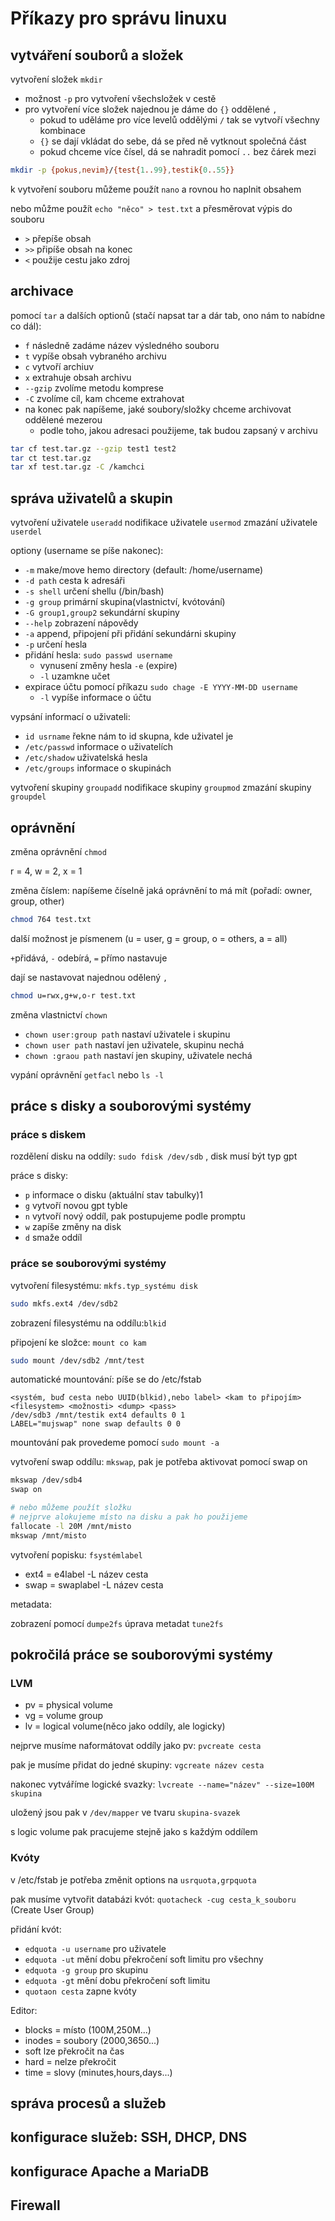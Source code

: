 # Příkazy pro správu linuxu

## vytváření souborů a složek

vytvoření složek `mkdir`

- možnost `-p` pro vytvoření všechsložek v cestě
- pro vytvoření více složek najednou je dáme do `{}` oddělené `,`
  - pokud to uděláme pro více levelů oddělými `/` tak se vytvoří všechny kombinace
  - `{}` se dají vkládat do sebe, dá se před ně vytknout společná část
  - pokud chceme více čísel, dá se nahradit pomocí `..` bez čárek mezi
```bash
mkdir -p {pokus,nevim}/{test{1..99},testik{0..55}}
```

k vytvoření souboru můžeme použít `nano` a rovnou ho naplnit obsahem

nebo můžme použít `echo "něco" > test.txt` a přesměrovat výpis do souboru

- `>` přepíše obsah
- `>>` připíše obsah na konec
- `<` použije cestu jako zdroj

## archivace

pomocí `tar` a dalších optionů (stačí napsat tar a dár tab, ono nám to nabídne co dál):

- `f` následně zadáme název výsledného souboru
- `t` vypíše obsah vybraného archivu
- `c` vytvoří archiuv
- `x` extrahuje obsah archivu
- `--gzip` zvolíme metodu komprese
- `-C` zvolíme cíl, kam chceme extrahovat
- na konec pak napíšeme, jaké soubory/složky chceme archivovat oddělené mezerou
  - podle toho, jakou adresaci použijeme, tak budou zapsaný v archivu

```bash
tar cf test.tar.gz --gzip test1 test2
tar ct test.tar.gz
tar xf test.tar.gz -C /kamchci
```

## správa uživatelů a skupin

vytvoření uživatele `useradd`
nodifikace uživatele `usermod`
zmazání uživatele `userdel`

optiony (username se píše nakonec):

- `-m` make/move hemo directory (default: /home/username)
- `-d path` cesta k adresáři
- `-s shell` určení shellu (/bin/bash)
- `-g group` primární skupina(vlastnictví, kvótování)
- `-G group1,group2` sekundární skupiny
- `--help` zobrazení nápovědy
- `-a` append, připojení při přidání sekundárni skupiny
- `-p` určení hesla
- přidání hesla: `sudo passwd username`
  - vynusení změny hesla `-e` (expire)
  - `-l` uzamkne učet
- expirace účtu pomocí příkazu `sudo chage -E YYYY-MM-DD username`
  - `-l` vypíše informace o účtu

vypsání informací o uživateli:

- `id usrname` řekne nám to id skupna, kde uživatel je
- `/etc/passwd` informace o uživatelích
- `/etc/shadow` uživatelská hesla
- `/etc/groups` informace o skupinách

vytvoření skupiny `groupadd`
nodifikace skupiny `groupmod`
zmazání skupiny `groupdel`

## oprávnění

změna oprávnění `chmod`

r = 4, w = 2, x = 1

změna číslem: napíšeme číselně jaká oprávnění to má mít (pořadí: owner, group, other)

```bash
chmod 764 test.txt
```

další možnost je písmenem (u = user, g = group, o = others, a = all)

`+`přidává, `-` odebírá, `=` přímo nastavuje

dají se nastavovat najednou odělený `,`

```bash
chmod u=rwx,g+w,o-r test.txt
```

změna vlastnictví `chown`

- `chown user:group path` nastaví uživatele i skupinu
- `chown user path` nastaví jen uživatele, skupinu nechá
- `chown :graou path` nastaví jen skupiny, uživatele nechá 

vypání oprávnění `getfacl` nebo `ls -l`

## práce s disky a souborovými systémy

### práce s diskem

rozdělení disku na oddíly: `sudo fdisk /dev/sdb` , disk musí být typ gpt

práce s disky:
- `p` informace o disku (aktuální stav tabulky)1
- `g` vytvoří novou gpt tyble
- `n` vytvoří nový oddíl, pak postupujeme podle promptu
- `w` zapíše změny na disk
- `d` smaže oddíl

### práce se souborovými systémy

vytvoření filesystému: `mkfs.typ_systému disk`
```bash
sudo mkfs.ext4 /dev/sdb2
```

zobrazení filesystému na oddílu:`blkid`

připojení ke složce: `mount co kam`

```bash
sudo mount /dev/sdb2 /mnt/test
```
automatické mountování: píše se do /etc/fstab

```
<systém, buď cesta nebo UUID(blkid),nebo label> <kam to připojím> <filesystem> <možnosti> <dump> <pass>
/dev/sdb3 /mnt/testik ext4 defaults 0 1
LABEL="mujswap" none swap defaults 0 0
```
mountování pak provedeme pomocí `sudo mount -a`

vytvoření swap oddílu: `mkswap`, pak je potřeba aktivovat pomocí swap on

```bash
mkswap /dev/sdb4
swap on

# nebo můžeme použít složku
# nejprve alokujeme místo na disku a pak ho použijeme
fallocate -l 20M /mnt/misto
mkswap /mnt/misto
```

vytvoření popisku: `fsystémlabel`

- ext4 = e4label -L název cesta
- swap = swaplabel -L název cesta

metadata:

zobrazení pomocí `dumpe2fs`
úprava metadat `tune2fs`

## pokročilá práce se souborovými systémy

### LVM

- pv = physical volume
- vg = volume group
- lv = logical volume(něco jako oddíly, ale logicky)

nejprve musíme naformátovat oddíly jako pv: `pvcreate cesta`

pak je musíme přidat do jedné skupiny: `vgcreate název cesta`

nakonec vytváříme logické svazky: `lvcreate --name="název" --size=100M skupina`

uložený jsou pak v `/dev/mapper` ve tvaru `skupina-svazek`

s logic volume pak pracujeme stejně jako s každým oddílem

### Kvóty

v /etc/fstab je potřeba změnit options na `usrquota,grpquota`

pak musíme vytvořit databázi kvót: `quotacheck -cug cesta_k_souboru` (Create User Group)

přidání kvót:

- `edquota -u username` pro uživatele
- `edquota -ut` mění dobu překročení soft limitu pro všechny
- `edquota -g group` pro skupinu
- `edquota -gt` mění dobu překročení soft limitu
- `quotaon cesta` zapne kvóty

Editor:

- blocks = místo (100M,250M...)
- inodes = soubory (2000,3650...)
- soft lze překročit na čas
- hard = nelze překročit
- time = slovy (minutes,hours,days...)

## správa procesů a služeb

## konfigurace služeb: SSH, DHCP, DNS

## konfigurace Apache a MariaDB

## Firewall
